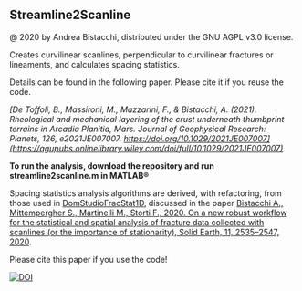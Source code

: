 ## Streamline2Scanline
@ 2020 by Andrea Bistacchi, distributed under the GNU AGPL v3.0 license.

Creates curvilinear scanlines, perpendicular to curvilinear fractures or lineaments, and calculates spacing statistics.

Details can be found in the following paper. Please cite it if you reuse the code.

*[De Toffoli, B., Massironi, M., Mazzarini, F., & Bistacchi, A. (2021). Rheological and mechanical layering of the crust underneath thumbprint terrains in Arcadia Planitia, Mars. Journal of Geophysical Research: Planets, 126, e2021JE007007. https://doi.org/10.1029/2021JE007007](https://agupubs.onlinelibrary.wiley.com/doi/full/10.1029/2021JE007007)*

**To run the analysis, download the repository and run streamline2scanline.m in MATLAB®**

Spacing statistics analysis algorithms are derived, with refactoring, from those used in [DomStudioFracStat1D](https://github.com/gecos-lab/DomStudioFracStat1D), discussed in the paper [Bistacchi A., Mittempergher S., Martinelli M., Storti F., 2020. On a new robust workflow for the statistical and spatial analysis of fracture data collected with scanlines (or the importance of stationarity), Solid Earth, 11, 2535–2547, 2020](https://doi.org/10.5194/se-11-2535-2020).

Please cite this paper if you use the code!


[![DOI](https://zenodo.org/badge/312106898.svg)](https://zenodo.org/badge/latestdoi/312106898)
